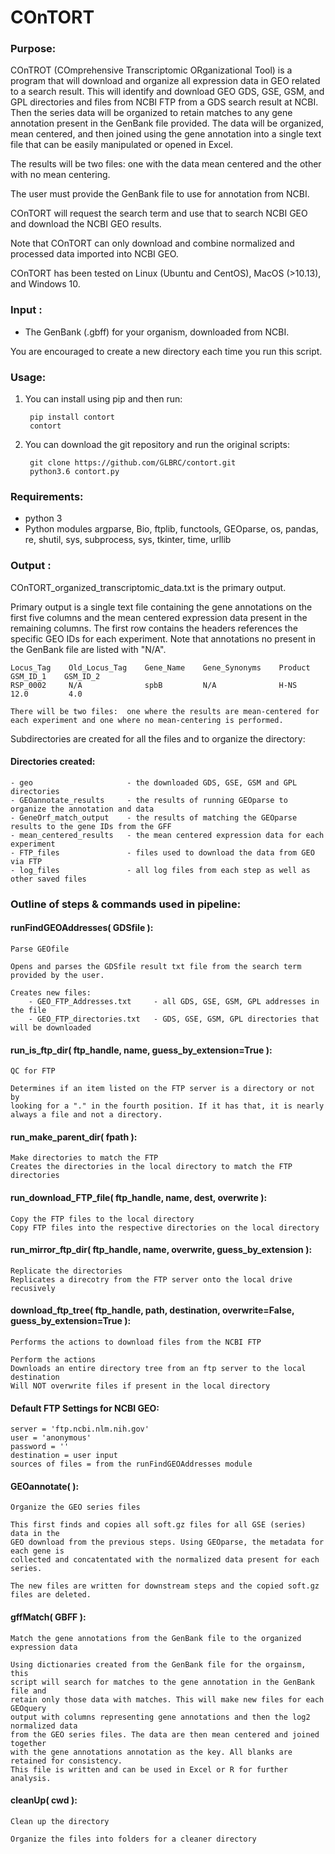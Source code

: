 # **COnTORT** 

### Purpose:

COnTROT (COmprehensive Transcriptomic ORganizational Tool) is a program that
will download and organize all expression data in GEO related to a search result.
This will identify and download GEO GDS, GSE, GSM, and GPL
directories and files from NCBI FTP from a GDS search result
at NCBI. Then the series data will be organized to retain matches to any 
gene annotation present in the GenBank file provided. The data will be
organized, mean centered, and then joined using the gene annotation into a
single text file that can be easily manipulated or opened in Excel.

The results will be two files: one with the data mean centered and the other with no mean centering.

The user must provide the GenBank file to use for annotation from NCBI.

COnTORT will request the search term and use that to search NCBI GEO and download the NCBI GEO results.

Note that COnTORT can only download and combine normalized and processed data imported into NCBI GEO.

COnTORT has been tested on Linux (Ubuntu and CentOS), MacOS (>10.13), and Windows 10.

### Input : 

 - The GenBank (.gbff) for your organism, downloaded from NCBI.
             
You are encouraged to create a new directory each time you run this script.

### Usage:

1. You can install using pip and then run:

        pip install contort
        contort

2. You can download the git repository and run the original scripts:

        git clone https://github.com/GLBRC/contort.git
        python3.6 contort.py

### Requirements:

 - python 3
 - Python modules argparse, Bio, ftplib, functools, GEOparse, os, pandas, re, shutil, sys, subprocess, sys, tkinter, time, urllib

### Output : 

COnTORT_organized_transcriptomic_data.txt is the primary output.

Primary output is a single text file containing the gene annotations on the first five columns
    and the mean centered expression data present in the remaining columns. The first row
    contains the headers references the specific GEO IDs for each experiment. 
    Note that annotations no present in the GenBank file are listed with "N/A".
    
    Locus_Tag    Old_Locus_Tag    Gene_Name    Gene_Synonyms    Product    GSM_ID_1    GSM_ID_2
    RSP_0002     N/A              spbB         N/A              H-NS       12.0         4.0

    There will be two files:  one where the results are mean-centered for each experiment and one where no mean-centering is performed.
    
Subdirectories are created for all the files and to organize the directory:
        
#### Directories created:
	- geo                     - the downloaded GDS, GSE, GSM and GPL directories
	- GEOannotate_results     - the results of running GEOparse to organize the annotation and data
	- GeneOrf_match_output    - the results of matching the GEOparse results to the gene IDs from the GFF
	- mean_centered_results   - the mean centered expression data for each experiment
	- FTP_files               - files used to download the data from GEO via FTP
	- log_files               - all log files from each step as well as other saved files

### Outline of steps & commands used in pipeline:

#### runFindGEOAddresses( GDSfile ):

	Parse GEOfile
    
    Opens and parses the GDSfile result txt file from the search term provided by the user.
    
    Creates new files:
        - GEO_FTP_Addresses.txt     - all GDS, GSE, GSM, GPL addresses in the file
        - GEO_FTP_directories.txt   - GDS, GSE, GSM, GPL directories that will be downloaded


#### run_is_ftp_dir( ftp_handle, name, guess_by_extension=True ):

    QC for FTP
    
    Determines if an item listed on the FTP server is a directory or not by 
    looking for a "." in the fourth position. If it has that, it is nearly 
    always a file and not a directory.

#### run_make_parent_dir( fpath ):

    Make directories to match the FTP
    Creates the directories in the local directory to match the FTP directories

#### run_download_FTP_file( ftp_handle, name, dest, overwrite ):

    Copy the FTP files to the local directory
    Copy FTP files into the respective directories on the local directory

#### run_mirror_ftp_dir( ftp_handle, name, overwrite, guess_by_extension ):

    Replicate the directories
    Replicates a direcotry from the FTP server onto the local drive recusively

#### download_ftp_tree( ftp_handle, path, destination, overwrite=False, guess_by_extension=True ):

    Performs the actions to download files from the NCBI FTP
    
    Perform the actions
    Downloads an entire directory tree from an ftp server to the local destination
    Will NOT overwrite files if present in the local directory

#### Default FTP Settings for NCBI GEO:

	server = 'ftp.ncbi.nlm.nih.gov'
	user = 'anonymous'
	password = ''
	destination = user input
	sources of files = from the runFindGEOAddresses module

#### GEOannotate( ):

    Organize the GEO series files
       
    This first finds and copies all soft.gz files for all GSE (series) data in the 
    GEO download from the previous steps. Using GEOparse, the metadata for each gene is 
    collected and concatentated with the normalized data present for each series.
    
    The new files are written for downstream steps and the copied soft.gz files are deleted.

#### gffMatch( GBFF ):

    Match the gene annotations from the GenBank file to the organized expression data
    
    Using dictionaries created from the GenBank file for the orgainsm, this
    script will search for matches to the gene annotation in the GenBank file and
    retain only those data with matches. This will make new files for each GEOquery
    output with columns representing gene annotations and then the log2 normalized data
    from the GEO series files. The data are then mean centered and joined together
    with the gene annotations annotation as the key. All blanks are retained for consistency.
    This file is written and can be used in Excel or R for further analysis.

#### cleanUp( cwd ):

    Clean up the directory
    
    Organize the files into folders for a cleaner directory
